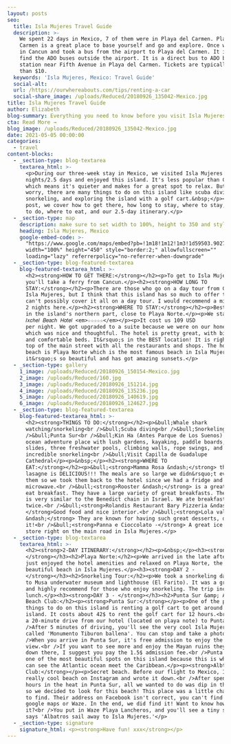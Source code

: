 ```yaml
---
layout: posts
seo:
  title: Isla Mujeres Travel Guide
  description: >-
    We spent 22 days in Mexico, 7 of them were in Playa del Carmen. Playa del
    Carmen is a great place to base yourself and go and explore. Once we landed
    in Cancun and took a bus from the airport to Playa del Carmen. It is easy to
    find the ADO buses outside the airport. It is a direct bus to ADO bus
    station near Fifth Avenue in Playa del Carmen. Tickets are typically less
    than $10.
  keywords: 'Isla Mujeres, Mexico: Travel Guide'
  social-alt:
  url: /https://ourwhereabouts.com/tips/renting-a-car
  social-share_image: /uploads/Reduced/20180926_135042-Mexico.jpg
title: Isla Mujeres Travel Guide
author: Elizabeth
blog-summary: Everything you need to know before you visit Isla Mujeres, Mexico
cta: Read More →
blog_image: /uploads/Reduced/20180926_135042-Mexico.jpg
date: 2021-05-05 00:00:00
categories:
  - travel
content-blocks:
  - _section-type: blog-textarea
    textarea_html: >-
      <p>During our three-week stay in Mexico, we visited Isla Mujeres for three
      nights/2.5 days and enjoyed this island. It's less popular than Cancun
      which means it's quieter and makes for a great spot to relax. But don't
      worry, there are many things to do on this island like scuba diving,
      snorkeling, and exploring the island with a golf cart.&nbsp;</p><p>In this
      post, we cover how to get there, how long to stay, where to stay, things
      to do, where to eat, and our 2.5-day itinerary.</p>
  - _section-type: map
    description: make sure to set width to 100%, height to 350 and style to border 2
    heading: Isla Mujeres, Mexico
    google-embed-code: >-
      "https://www.google.com/maps/embed?pb=!1m18!1m12!1m3!1d59503.902741085105!2d-86.76673806558148!3d21.232089637340476!2m3!1f0!2f0!3f0!3m2!1i1024!2i768!4f13.1!3m3!1m2!1s0x8f4c255cc7546269%3A0x31c329d38783bdbf!2sIsla%20Mujeres!5e0!3m2!1sen!2sil!4v1661503042532!5m2!1sen!2sil"
      width="100%" height="450" style="border:2;" allowfullscreen=""
      loading="lazy" referrerpolicy="no-referrer-when-downgrade"
  - _section-type: blog-featured-textarea
    blog-featured-textarea_html: >-
      <h2><strong>HOW TO GET THERE:</strong></h2><p>To get to Isla Mujeres,
      you'll take a ferry from Cancun.</p><h2><strong>HOW LONG TO
      STAY:</strong></h2><p>There are those who go on a day tour from Cancun to
      Isla Mujeres, but I think that this island has so much to offer that you
      can't possibly cover it all on a day tour. I would recommend a minimum of
      2 nights here.</p><h2><strong>WHERE TO STAY:</strong></h2><p>Best to stay
      in the island's northern part, close to Playa Norte.</p><p>We stayed at
      𝐼𝑥𝑐ℎ𝑒𝑙 𝐵𝑒𝑎𝑐ℎ 𝐻𝑜𝑡𝑒𝑙 <em>☆☆☆☆☆</em></p><p>It cost us 109 USD
      per night. We got upgraded to a suite because we were on our honeymoon,
      which was nice and thoughtful. The hotel is pretty great, with big rooms
      and comfortable beds. It&rsquo;s in the BEST location! It is right on the
      top of the main street with all the restaurants and shops. The hotel's
      beach is Playa Norte which is the most famous beach in Isla Mujeres;
      it&rsquo;s so beautiful and has got amazing sunsets.</p>
  - _section-type: gallery
    1_image: /uploads/Reduced/20180926_150154-Mexico.jpg
    2_image: /uploads/Reduced/160.jpg
    3_image: /uploads/Reduced/20180926_151214.jpg
    4_image: /uploads/Reduced/20180926_135236.jpg
    5_image: /uploads/Reduced/20180926_140619.jpg
    6_image: /uploads/Reduced/20180926_124627.jpg
  - _section-type: blog-featured-textarea
    blog-featured-textarea_html: >-
      <h2><strong>THINGS TO DO:</strong></h2><p>&bull;Whale shark
      watching/snorkeling<br />&bull;Scuba diving<br />&bull;Snorkeling tours<br
      />&bull;Punta Sur<br />&bull;Kin Ha (Antes Parque de Los Suenos) - an
      ocean adventure place with lush gardens, kayaking, paddle boards, water
      slides, three freshwater pools, climbing walls, rope swings, and
      incredible snorkeling<br />&bull;Visit Capilla de Guadalupe
      Cathedral</p><p>&nbsp;</p><h2><strong>WHERE TO
      EAT:</strong></h2><p>&bull;<strong>Mamma Rosa &ndash;</strong> their
      lasagne is DELICIOUS!!! The meals are so large we didn&rsquo;t even finish
      them so we took them back to the hotel since we had a fridge and a
      microwave.<br />&bull;<strong>Rooster &ndash;</strong> is a great place to
      eat breakfast. They have a large variety of great breakfasts. Their menu
      is very similar to the Benedict chain in Israel. We ate breakfast there
      twice.<br />&bull;<strong>Rolandis Restaurant Bary Pizzeria &ndash;
      </strong>Good food and nice interior.<br />&bull;<strong>Lola valentine
      &ndash;</strong> They are known for having such great desserts, don't miss
      it!<br />&bull;<strong>Panna e Cioccolato -</strong> A great ice cream
      store right on the main road in Isla Mujeres.</p>
  - _section-type: blog-textarea
    textarea_html: >-
      <h2><strong>2-DAY ITINERARY:</strong></h2><p>&nbsp;</p><h3><strong>DAY 1 -
      </strong></h3><h2>Playa Norte:</h2><p>We arrived in the late afternoon and
      just enjoyed the hotel amenities and relaxed on Playa Norte, the most
      beautiful beach in Isla Mujeres.</p><h3><strong>DAY 2 -
      </strong></h3><h2>Snorkeling Tour:</h2><p>️We took a snorkeling day tour
      to Musa underwater museum and lighthouse (El Farito). It was a great trip
      and highly recommend for those who enjoy snorkeling. The trip includes
      lunch.</p><h3><strong>DAY 3 - </strong></h3><h2>Punta Sur &amp; Albtros
      Beach Club:</h2><p><strong>Punta Sur:</strong></p><p>One of the popular
      things to do on this island is renting a golf cart to get around the
      island. It costs about 42$ to rent the golf cart for 12 hours.<br />It is
      a 20-minute drive from our hotel (located on playa note) to Punta Sur.<br
      />After 5 minutes of driving, you'll see the very cool Isla Mujeres sign
      called 'Monumento Tiburon ballena'. You can stop and take a photo.<br
      />When you arrive in Punta Sur, it's free admission to enjoy the beautiful
      view.<br />If you want to see more and enjoy the Mayan ruins they have
      down there, I suggest you pay the 1.5$ admission fee.<br />Punta Sur is
      one of the most beautiful spots on this island because this is where you
      can see the Atlantic ocean meet the Caribbean.</p><p><strong>Albtros Beach
      Club:</strong></p><p>Secret beach. Before our flight to Mexico, I saw this
      really cool beach on Instagram and wrote it down.<br />After spending
      hours in the heat in Punta Sur, all we wanted to do was dip in the water,
      so we decided to look for this beach! This place was a little challenging
      to find. Their address on Facebook isn't correct, you can't find it on
      google maps or Waze. In the end, we did find it! Want to know how to find
      it?<br />You put in Waze Playa Lancheros, and you'll see a tiny sign that
      says 'Albatros sail away to Isla Mujeres.'</p>
  - _section-type: signature
    signature_html: <p><strong>Have fun! xxx</strong></p>
---
```

